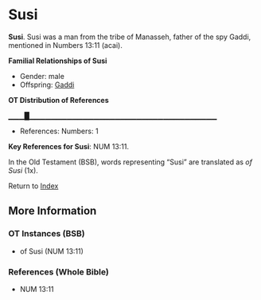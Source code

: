 # Susi
**Susi**. 
Susi was a man from the tribe of Manasseh, father of the spy Gaddi, mentioned in Numbers 13:11 (acai). 




**Familial Relationships of Susi**


* Gender: male
* Offspring: [Gaddi](Gaddi.md)


**OT Distribution of References**

▁▁▁█▁▁▁▁▁▁▁▁▁▁▁▁▁▁▁▁▁▁▁▁▁▁▁▁▁▁▁▁▁▁▁▁▁▁▁
* References: Numbers: 1



**Key References for Susi**: 
NUM 13:11. 


In the Old Testament (BSB), words representing “Susi” are translated as 
*of Susi* (1x). 




Return to [Index](00-Index.md)

## More Information

### OT Instances (BSB)

* of Susi (NUM 13:11)



### References (Whole Bible)

* NUM 13:11



